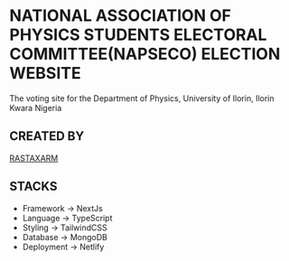 # NATIONAL ASSOCIATION OF PHYSICS STUDENTS ELECTORAL COMMITTEE(NAPSECO) ELECTION WEBSITE

The voting site for the Department of Physics, University of Ilorin, Ilorin Kwara Nigeria

## CREATED BY

[RASTAXARM](https://www.twitter.com/rastaarcl)

## STACKS

- Framework -> NextJs
- Language -> TypeScript
- Styling -> TailwindCSS
- Database -> MongoDB
- Deployment -> Netlify
